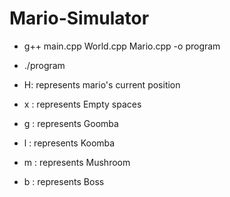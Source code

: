# Mario-Simulator


- g++ main.cpp World.cpp Mario.cpp -o program
- ./program

- H: represents mario's current position
- x : represents Empty spaces
- g : represents Goomba
- l : represents Koomba
- m : represents Mushroom
- b : represents Boss
